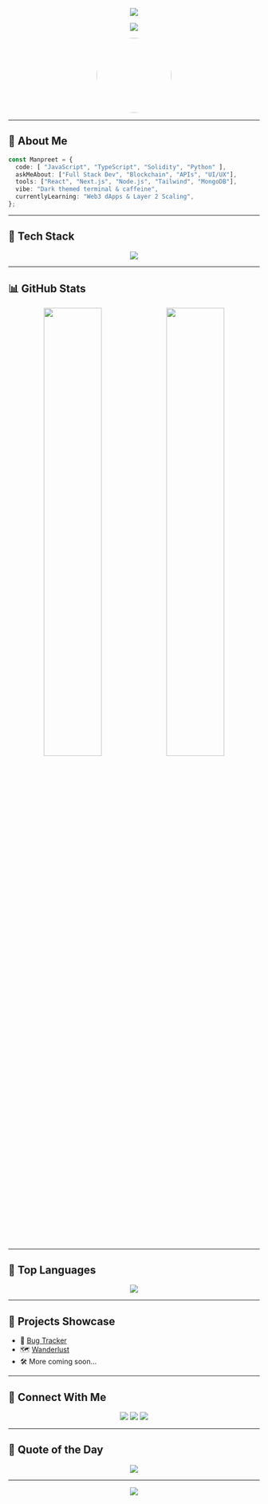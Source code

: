 <!-- 🌌 Banner Section -->
<p align="center">
  <img src="https://capsule-render.vercel.app/api?type=waving&color=0:1F1F1F,100:121212&height=250&section=header&text=Manpreet%20Saini&fontSize=50&fontColor=F7F7F7&fontAlignY=40&desc=Aesthetic%20Full-Stack%20Developer%20%F0%9F%92%A5&descSize=20&descAlignY=60" />
</p>

<!-- Typing SVG -->
<p align="center">
  <img src="https://readme-typing-svg.herokuapp.com/?font=Fira+Code&size=24&duration=4000&pause=1000&color=00F7FF&center=true&vCenter=true&width=600&lines=Hey+There!+I'm+Manpreet+Saini;Full+Stack+Developer+%F0%9F%92%BB;Open+Source+Contributor+%F0%9F%93%96;Web3+Explorer+%F0%9F%92%A1;Let's+Build+Something+Cool!" />
</p>

<!-- Profile Picture -->
<p align="center">
  <img src="https://avatars.githubusercontent.com/u/YOUR_USERNAME?v=4" width="150" height="150" style="border-radius: 50%;" />
</p>

---

## 🧠 About Me
```ts
const Manpreet = {
  code: [ "JavaScript", "TypeScript", "Solidity", "Python" ],
  askMeAbout: ["Full Stack Dev", "Blockchain", "APIs", "UI/UX"],
  tools: ["React", "Next.js", "Node.js", "Tailwind", "MongoDB"],
  vibe: "Dark themed terminal & caffeine",
  currentlyLearning: "Web3 dApps & Layer 2 Scaling",
};
```

---

## 🧰 Tech Stack

<p align="center">
  <img src="https://skillicons.dev/icons?i=js,ts,react,nextjs,nodejs,solidity,mongodb,tailwind,figma,git,github,vscode&theme=dark" />
</p>

---

## 📊 GitHub Stats

<p align="center">
  <img src="https://github-readme-stats.vercel.app/api?username=sainimanpreet&show_icons=true&theme=radical&border_radius=10&hide_border=true" width="48%" />
  <img src="https://streak-stats.demolab.com?user=sainimanpreet&theme=radical&hide_border=true&border_radius=10" width="48%" />
</p>

---

## 💎 Top Languages
<p align="center">
  <img src="https://github-readme-stats.vercel.app/api/top-langs/?username=sainimanpreet&layout=compact&theme=radical&hide_border=true&border_radius=10" />
</p>

---

## 🎯 Projects Showcase

- 🐞 [Bug Tracker](https://github.com/sainimanpreet/bug-tracker)
- 🗺️ [Wanderlust](https://github.com/sainimanpreet/major-project)
- 🛠️ More coming soon...

---

## 🔗 Connect With Me

<p align="center">
  <a href="mailto:youremail@example.com"><img src="https://img.shields.io/badge/Gmail-D14836?style=for-the-badge&logo=gmail&logoColor=white" /></a>
  <a href="https://linkedin.com/in/YOUR_LINKEDIN"><img src="https://img.shields.io/badge/LinkedIn-blue?style=for-the-badge&logo=linkedin&logoColor=white" /></a>
  <a href="https://twitter.com/YOUR_TWITTER"><img src="https://img.shields.io/badge/Twitter-%231DA1F2?style=for-the-badge&logo=twitter&logoColor=white" /></a>
</p>

---

## 🧠 Quote of the Day
<p align="center">
  <img src="https://quotes-github-readme.vercel.app/api?type=horizontal&theme=dark" />
</p>

---

<p align="center">
  <img src="https://capsule-render.vercel.app/api?type=waving&color=0:1F1F1F,100:121212&height=120&section=footer" />
</p>











